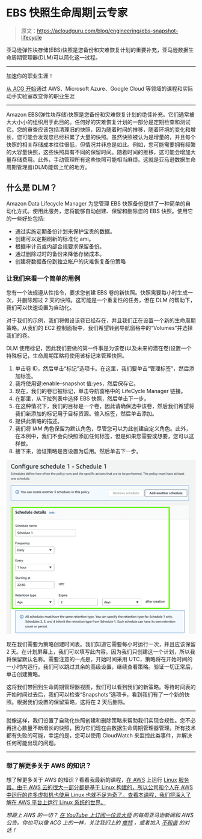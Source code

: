 # EBS 快照生命周期|云专家

> 原文：<https://acloudguru.com/blog/engineering/ebs-snapshot-lifecycle>

亚马逊弹性块存储(EBS)快照是您备份和灾难恢复计划的重要补充，亚马逊数据生命周期管理器(DLM)可以简化这一过程。

* * *

加速你的职业生涯！

[从 ACG 开始](https://acloudguru.com/pricing)通过 AWS、Microsoft Azure、Google Cloud 等领域的课程和实际动手实验室改变你的职业生涯

* * *

Amazon EBS(弹性块存储)快照是您备份和灾难恢复计划的绝佳补充。它们通常被大大小小的组织用于此目的。任何好的灾难恢复计划的一部分是定期检查和测试它。您的审查应该包括清理旧的快照，因为随着时间的推移，随着环境的变化和增长，您可能会发现您已经积累了大量的快照。虽然快照被认为是增量的，并且每个快照的相关存储成本往往很低，但情况并非总是如此。例如，您可能需要拥有频繁的大容量快照，这些快照具有不同的保留时间。随着时间的推移，这可能会增加大量存储费用。此外，手动管理所有这些快照可能相当麻烦。这就是亚马逊数据生命周期管理器(DLM)能帮上忙的地方。

## 什么是 DLM？

Amazon Data Lifecycle Manager 为您管理 EBS 快照备份提供了一种简单的自动化方式。使用此服务，您将能够自动创建、保留和删除您的 EBS 快照。使用它的一些好处包括:

*   通过实施定期备份计划来保护宝贵的数据。
*   创建可以定期刷新的标准化 ami。
*   根据审计员或内部合规要求保留备份。
*   通过删除过时的备份来降低存储成本。
*   创建将数据备份到独立帐户的灾难恢复备份策略

### **让我们来看一个简单的用例**

您有一个法规遵从性指令，要求您创建 EBS 卷的新快照。快照需要每小时生成一次，并删除超过 2 天的快照。这可能是一个重复性的任务，但在 DLM 的帮助下，我们可以快速设置为自动化。

对于我们的示例，我们将假设该卷已经存在，并且我们正在设置一个新的生命周期策略。从我们的 EC2 控制面板中，我们希望转到导航窗格中的“Volumes”并选择我们的卷。

DLM 使用标记，因此我们要做的第一件事是为该卷(以及未来的潜在卷)设置一个特殊标记，生命周期策略将使用该标记来管理快照。

1.  单击卷 ID，然后单击“标记”选项卡。在这里，我们要单击“管理标签”，然后添加标签。
2.  我将使用键:enable-snapshot 值:yes，然后保存它。
3.  现在，我们的卷已被标记，单击导航窗格中的 LifeCycle Manager 链接。
4.  在那里，从下拉列表中选择 EBS 快照，然后单击下一步。
5.  在这种情况下，我们的目标是一个卷，因此请确保选中该卷，然后我们希望将我们新添加的标记用于目标资源。输入标签，然后单击添加。
6.  提供此策略的描述。
7.  我们将 IAM 角色保留为默认角色，尽管您可以为此创建自定义角色。此外，在本例中，我们不会向快照添加任何标签，但是如果您需要或想要，您可以这样做。
8.  接下来，验证策略是否设置为启用。然后单击下一步。

![](img/6b0419d84a6c47372a4a44bfc723934c.png)

现在我们需要为策略创建时间表。我们知道它需要每小时运行一次，并且应该保留 2 天。在计划屏幕上，我们可以填写此内容。因为我们只创建这一个计划，所以我将保留默认名称。需要注意的一点是，开始时间采用 UTC，策略将在开始时间的一小时内运行。我们可以跳过其余的高级设置，继续查看策略。验证一切正常后，单击创建策略。

这将我们带回到生命周期管理器视图，我们可以看到我们的新策略。等待时间表的开始时间过去后，我们可以检查“Snapshots”选项卡，看到我们有了一个新的快照。根据我们设置的保留策略，这将在 2 天后删除。

* * *

就像这样，我们设置了自动化快照创建和删除策略来帮助我们实现合规性。您不必再担心数量不断增长的快照，因为它们现在由数据生命周期管理器管理。所有技术都有失败的可能，幸运的是，您可以使用 CloudWatch 来监控此类事件，并解决任何可能出现的问题。

* * *

### 想了解更多关于 AWS 的知识？

想了解更多关于 AWS 的知识？看看我最新的课程，[在 AWS](https://learn.acloud.guru/course/running-linux-servers-on-aws/overview) 上运行 [Linux](https://learn.acloud.guru/course/running-linux-servers-on-aws/overview) [服务器。由于 AWS 云的很大一部分都是基于 Linux 构建的，所以公司和个人在 AWS 中运行的许多虚拟机也使用 Linux 也就不足为奇了。查看本课程，我们将深入了解在 AWS 平台上运行 Linux 系统的世界。](https://learn.acloud.guru/course/running-linux-servers-on-aws/overview)

*想跟上 AWS 的一切？* [*在 YouTube 上订阅一位云大师*](https://www.youtube.com/c/AcloudGuru) *的每周亚马逊新闻和 AWS 公告。你也可以像 ACG 上的*[](https://www.facebook.com/acloudguru)**一样，关注我们上的* [*推特*](https://twitter.com/acloudguru) *，或者加入* [*不和谐*](https://discord.com/invite/pluralsight) *的对话！**